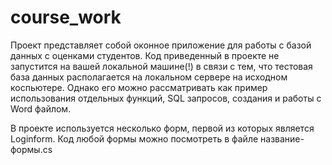 # course_work
Проект представляет собой оконное приложение для работы с базой данных с оценками студентов.
Код приведенный в проекте не запустится на вашей локальной машине(!) в связи с тем, что тестовая база данных располагается на локальном сервере на исходном коспьютере.
Однако его можно рассматривать как пример использования отдельных  функций, SQL запросов, создания и работы с Word файлом.

В проекте используется несколько форм, первой из которых является Loginform. Код любой формы можно посмотреть в файле название-формы.cs
